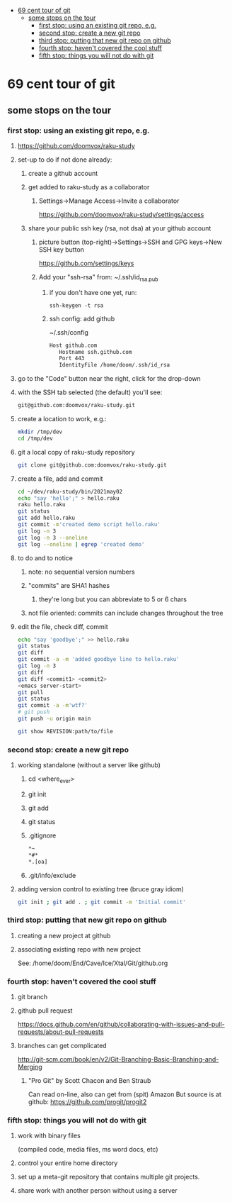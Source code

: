 - [69 cent tour of git](#org4139c8d)
  - [some stops on the tour](#orgfcf6b36)
    - [first stop: using an existing git repo, e.g.](#org9570e45)
    - [second stop: create a new git repo](#orga4b5e99)
    - [third stop: putting that new git repo on github](#org7ca1003)
    - [fourth stop: haven't covered the cool stuff](#orgc93aa40)
    - [fifth stop: things you will not do with git](#org2f0a352)


<a id="org4139c8d"></a>

# 69 cent tour of git


<a id="orgfcf6b36"></a>

## some stops on the tour


<a id="org9570e45"></a>

### first stop: using an existing git repo, e.g.

1.  <https://github.com/doomvox/raku-study>

2.  set-up to do if not done already:

    1.  create a github account
    
    2.  get added to raku-study as a collaborator
    
        1.  Settings->Manage Access->Invite a collaborator
        
            <https://github.com/doomvox/raku-study/settings/access>
    
    3.  share your public ssh key (rsa, not dsa) at your github account
    
        1.  picture button (top-right)->Settings->SSH and GPG keys->New SSH key button
        
            <https://github.com/settings/keys>
        
        2.  Add your "ssh-rsa" from: ~/.ssh/id<sub>rsa.pub</sub>
        
            1.  if you don't have one yet, run:
            
                ```perl6
                ssh-keygen -t rsa
                ```
            
            2.  ssh config:  add github
            
                ~/.ssh/config
                
                ```sh
                Host github.com
                   Hostname ssh.github.com
                   Port 443
                   IdentityFile /home/doom/.ssh/id_rsa
                ```

3.  go to the "Code" button near the right, click for the drop-down

4.  with the SSH tab selected (the default) you'll see:

    ```sh
    git@github.com:doomvox/raku-study.git
    ```

5.  create a location to work, e.g.:

    ```sh
    mkdir /tmp/dev
    cd /tmp/dev
    ```

6.  git a local copy of raku-study repository

    ```sh
    git clone git@github.com:doomvox/raku-study.git
    ```

7.  create a file, add and commit

    ```sh
    cd ~/dev/raku-study/bin/2021may02
    echo "say 'hello';" > hello.raku
    raku hello.raku
    git status
    git add hello.raku
    git commit -m'created demo script hello.raku'
    git log -n 3
    git log -n 3 --oneline
    git log --oneline | egrep 'created demo'
    ```

8.  to do and to notice

    1.  note: no sequential version numbers
    
    2.  "commits" are SHA1 hashes
    
        1.  they're long but you can abbreviate to 5 or 6 chars
    
    3.  not file oriented: commits can include changes throughout the tree

9.  edit the file, check diff, commit

    ```sh
    echo "say 'goodbye';" >> hello.raku
    git status
    git diff
    git commit -a -m 'added goodbye line to hello.raku'
    git log -n 3
    git diff
    git diff <commit1> <commit2>
    <emacs server-start>
    git pull
    git status
    git commit -a -m'wtf?'
    # git push
    git push -u origin main
    ```
    
    ```sh
    git show REVISION:path/to/file
    ```


<a id="orga4b5e99"></a>

### second stop: create a new git repo

1.  working standalone (without a server like github)

    1.  cd <where<sub>ever</sub>>
    
    2.  git init
    
    3.  git add
    
    4.  git status
    
    5.  .gitignore
    
        ```sh
        *~   
        *#* 
        *.[oa]
        ```
    
    6.  .git/info/exclude

2.  adding version control to existing tree (bruce gray idiom)

    ```sh
    git init ; git add . ; git commit -m 'Initial commit'
    ```


<a id="org7ca1003"></a>

### third stop: putting that new git repo on github

1.  creating a new project at github

2.  associating existing repo with new project

    See: /home/doom/End/Cave/Ice/Xtal/Git/github.org


<a id="orgc93aa40"></a>

### fourth stop: haven't covered the cool stuff

1.  git branch

2.  github pull request

    <https://docs.github.com/en/github/collaborating-with-issues-and-pull-requests/about-pull-requests>

3.  branches can get complicated

    <http://git-scm.com/book/en/v2/Git-Branching-Basic-Branching-and-Merging>
    
    1.  "Pro Git" by Scott Chacon and  Ben Straub
    
        Can read on-line, also can get from (spit) Amazon But source is at github: <https://github.com/progit/progit2>


<a id="org2f0a352"></a>

### fifth stop: things you will not do with git

1.  work with binary files

    (compiled code, media files, ms word docs, etc)

2.  control your entire home directory

3.  set up a meta-git repository that contains multiple git projects.

4.  share work with another person without using a server
